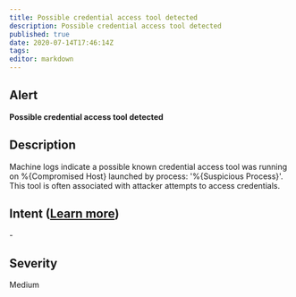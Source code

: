 ```yaml
---
title: Possible credential access tool detected
description: Possible credential access tool detected
published: true
date: 2020-07-14T17:46:14Z
tags:
editor: markdown
---
```


## Alert
**Possible credential access tool detected**

## Description
Machine logs indicate a possible known credential access tool was running on %{Compromised Host} launched by process: '%{Suspicious Process}'. This tool is often associated with attacker attempts to access credentials.

## Intent ([Learn more](/public/security/alerts/intentions.md))
\-

## Severity
Medium




